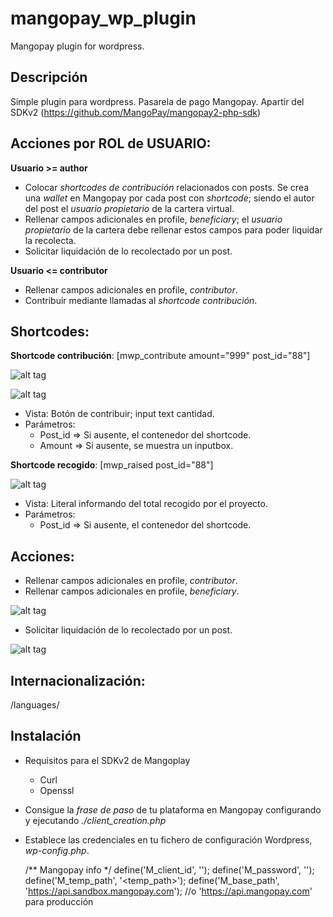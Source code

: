 mangopay_wp_plugin
==================

Mangopay plugin for wordpress.

Descripción 
--------------
Simple plugin para wordpress. Pasarela de pago Mangopay. Apartir del SDKv2 (https://github.com/MangoPay/mangopay2-php-sdk)

Acciones por ROL de USUARIO:
--------------
**Usuario >= author**
- Colocar *shortcodes de contribución* relacionados con posts. Se crea una *wallet* en Mangopay por cada post con *shortcode*; siendo el autor del post el *usuario propietario* de la cartera virtual.
- Rellenar campos adicionales en profile, *beneficiary*; el *usuario propietario* de la cartera debe rellenar estos campos para poder liquidar la recolecta.
- Solicitar liquidación de lo recolectado por un post.

**Usuario <= contributor**
- Rellenar campos adicionales en profile, *contributor*.
- Contribuir mediante llamadas al *shortcode contribución*.

Shortcodes:
--------------
**Shortcode contribución**: [mwp_contribute amount="999" post_id="88"] 

![alt tag](https://raw.github.com/aleph1888/mangopay_wp_plugin/master/images/contribute_shortcode_0.jpg)

![alt tag](https://raw.github.com/aleph1888/mangopay_wp_plugin/master/images/contribute_shortcode_1.jpg)

- Vista: Botón de contribuir; input text cantidad.
- Parámetros:
	* Post_id => Si ausente, el contenedor del shortcode.
	* Amount => Si ausente, se muestra un inputbox.

**Shortcode recogido**: [mwp_raised post_id="88"] 

![alt tag](https://raw.github.com/aleph1888/mangopay_wp_plugin/master/images/raised_shortcode.jpg)

- Vista: Literal informando del total recogido por el proyecto. 
- Parámetros:
	* Post_id => Si ausente, el contenedor del shortcode.

Acciones:
--------------
- Rellenar campos adicionales en profile, *contributor*.
- Rellenar campos adicionales en profile, *beneficiary*.

![alt tag](https://raw.github.com/aleph1888/mangopay_wp_plugin/master/images/Profile-fields.jpg)

- Solicitar liquidación de lo recolectado por un post.

![alt tag](https://raw.github.com/aleph1888/mangopay_wp_plugin/master/images/Post-fields.jpg)

Internacionalización: 
--------------
/languages/

Instalación
--------------
- Requisitos para el SDKv2 de Mangoplay
	* Curl
	* Openssl
- Consigue la *frase de paso* de tu plataforma en Mangopay configurando y ejecutando *./client_creation.php*
- Establece las credenciales en tu fichero de configuración Wordpress, *wp-config.php*.

    /** Mangopay info  */
    define('M_client_id', '<ClientID>');
    define('M_password', '<password>');
    define('M_temp_path', '<temp_path>');
    define('M_base_path', 'https://api.sandbox.mangopay.com'); //o 'https://api.mangopay.com' para producción


